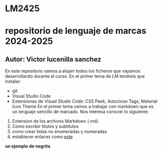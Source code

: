 # LM2425
# repositorio de lenguaje de marcas 2024-2025
## Autor: Victor lucenilla sanchez
En este repositorio vamos a alojarr todos los ficheros que vayamos desarrollando durante el curso. En el primer tema de LM tendreis que instalar:
- git
- Visual Studio Code
- Extensiones de *Visual Studio Code*: CSS Peek, Autoclose Tags, Material Icon Theme
En el primer tema vamos a trabajar con markdown que es un lenguaje sencillo de marcado. Nos interesa conocer lo siguiente:
1.  Extension de los archivos Markdown (.md)    
2. Como escribir titulos y subtitulos
3. como crear listas no enumeradas y numeradas
4. establecer enlaces como [este](https://markdown.es/sintaxis-markdown/#links)


**un ejemplo de negrita**